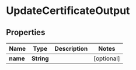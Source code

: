 

# UpdateCertificateOutput


## Properties

Name | Type | Description | Notes
------------ | ------------- | ------------- | -------------
**name** | **String** |  |  [optional]



